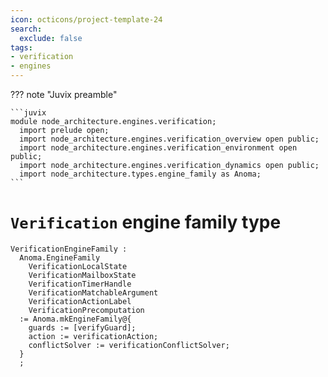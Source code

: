 ```yaml
---
icon: octicons/project-template-24
search:
  exclude: false
tags:
- verification
- engines
---
```


??? note "Juvix preamble"

    ```juvix
    module node_architecture.engines.verification;
      import prelude open;
      import node_architecture.engines.verification_overview open public;
      import node_architecture.engines.verification_environment open public;
      import node_architecture.engines.verification_dynamics open public;
      import node_architecture.types.engine_family as Anoma;
    ```

# `Verification` engine family type

<!-- --8<-- [start:verification-engine-family] -->
```juvix
VerificationEngineFamily :
  Anoma.EngineFamily
    VerificationLocalState
    VerificationMailboxState
    VerificationTimerHandle
    VerificationMatchableArgument
    VerificationActionLabel
    VerificationPrecomputation
  := Anoma.mkEngineFamily@{
    guards := [verifyGuard];
    action := verificationAction;
    conflictSolver := verificationConflictSolver;
  }
  ;
```
<!-- --8<-- [end:verification-engine-family] -->